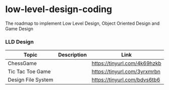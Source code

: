 # low-level-design-coding
The roadmap to implement Low Level Design, Object Oriented Design and Game Design


### LLD Design
| Topic                    | Description                                             | Link                               |
|--------------------------|---------------------------------------------------------|------------------------------------|
| ChessGame                |                                                         | https://tinyurl.com/4k69hzkb       |
| Tic Tac Toe Game         |                                                         | https://tinyurl.com/3yrxmrbn       |
| Design File System       |                                                         | https://tinyurl.com/bdvs6tb6       | 



